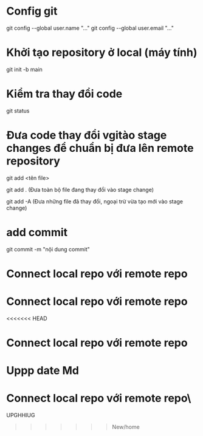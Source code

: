 # Config git

git config --global user.name "..."
git config --global user.email "..."

# Khởi tạo repository ở local (máy tính)

git init -b main

# Kiểm tra thay đổi code

git status

# Đưa code thay đổi vgitào stage changes để chuẩn bị đưa lên remote repository

git add <tên file>

git add . (Đưa toàn bộ file đang thay đổi vào stage change)

git add -A (Đưa những file đã thay đổi, ngoại trừ vừa tạo mới vào stage change)

# add commit

git commit -m "nội dung commit"

# Connect local repo với remote repo

# Connect local repo với remote repo

<<<<<<< HEAD
# Connect local repo với remote repo

Uppp date Md
=======
# Connect local repo với remote repo\

UPGHHIUG
>>>>>>> New/home
